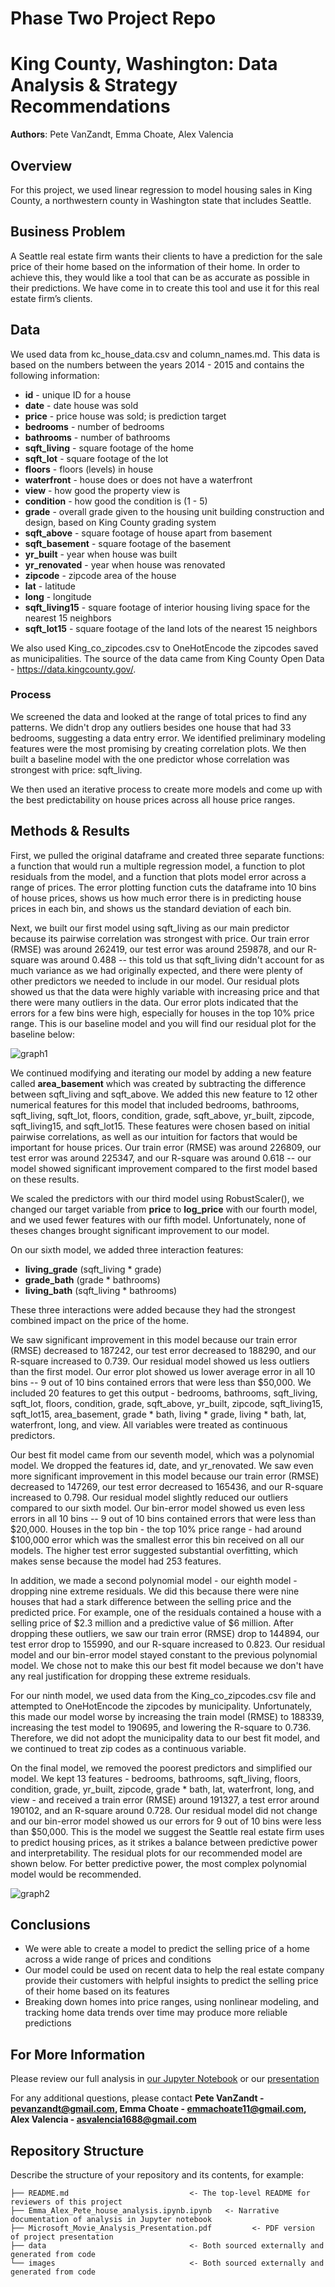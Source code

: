 # Phase Two Project Repo

# King County, Washington: Data Analysis & Strategy Recommendations

**Authors**: Pete VanZandt, Emma Choate, Alex Valencia

## Overview

For this project, we used linear regression to model housing sales in King County, a northwestern county in Washington state that includes Seattle.

## Business Problem

A Seattle real estate firm wants their clients to have a prediction for the sale price of their home based on the information of their home. In order to achieve this, they would like a tool that can be as accurate as possible in their predictions. We have come in to create this tool and use it for this real estate firm’s clients.

## Data

We used data from kc_house_data.csv and column_names.md. This data is based on the numbers between the years 2014 - 2015 and contains the following information:

* **id** - unique ID for a house
* **date** - date house was sold
* **price** -  price house was sold; is prediction target
* **bedrooms** -  number of bedrooms
* **bathrooms** -  number of bathrooms
* **sqft_living** -  square footage of the home
* **sqft_lot** -  square footage of the lot
* **floors** -  floors (levels) in house
* **waterfront** - house does or does not have a waterfront
* **view** - how good the property view is
* **condition** - how good the condition is (1 - 5)
* **grade** - overall grade given to the housing unit building construction and design, based on King County grading system
* **sqft_above** - square footage of house apart from basement
* **sqft_basement** - square footage of the basement
* **yr_built** - year when house was built
* **yr_renovated** - year when house was renovated
* **zipcode** - zipcode area of the house
* **lat** - latitude
* **long** - longitude
* **sqft_living15** - square footage of interior housing living space for the nearest 15 neighbors
* **sqft_lot15** - square footage of the land lots of the nearest 15 neighbors

We also used King_co_zipcodes.csv to OneHotEncode the zipcodes saved as municipalities. The source of the data came from King County Open Data - https://data.kingcounty.gov/.

### Process
We screened the data and looked at the range of total prices to find any patterns. We didn't drop any outliers besides one house that had 33 bedrooms, suggesting a data entry error. We identified preliminary modeling features were the most promising by creating correlation plots. We then built a baseline model with the one predictor whose correlation was strongest with price: sqft_living.

We then used an iterative process to create more models and come up with the best predictability on house prices across all house price ranges.

## Methods & Results

First, we pulled the original dataframe and created three separate functions: a function that would run a multiple regression model, a function to plot residuals from the model, and a function that plots model error across a range of prices. The error plotting function cuts the dataframe into 10 bins of house prices, shows us how much error there is in predicting house prices in each bin, and shows us the standard deviation of each bin.

Next, we built our first model using sqft_living as our main predictor because its pairwise correlation was strongest with price. Our train error (RMSE) was around 262419, our test error was around 259878, and our R-square was around 0.488 -- this told us that sqft_living didn't account for as much variance as we had originally expected, and there were plenty of other predictors we needed to include in our model. Our residual plots showed us that the data were highly variable with increasing price and that there were many outliers in the data. Our error plots indicated that the errors for a few bins were high, especially for houses in the top 10% price range. This is our baseline model and you will find our residual plot for the baseline below:

![graph1](./images/simple_model.PNG)

We continued modifying and iterating our model by adding a new feature called **area_basement** which was created by subtracting the difference between sqft_living and sqft_above. We added this new feature to 12 other numerical features for this model that included bedrooms, bathrooms, sqft_living, sqft_lot, floors, condition, grade, sqft_above, yr_built, zipcode, sqft_living15, and sqft_lot15. These features were chosen based on initial pairwise correlations, as well as our intuition for factors that would be important for house prices. Our train error (RMSE) was around 226809, our test error was around 225347, and our R-square was around 0.618 -- our model showed significant improvement compared to the first model based on these results.

We scaled the predictors with our third model using RobustScaler(), we changed our target variable from **price** to **log_price** with our fourth model, and we used fewer features with our fifth model. Unfortunately, none of theses changes brought significant improvement to our model. 

On our sixth model, we added three interaction features:
 - **living_grade** (sqft_living * grade)
 - **grade_bath** (grade * bathrooms)
 - **living_bath** (sqft_living * bathrooms)

These three interactions were added because they had the strongest combined impact on the price of the home.

We saw significant improvement in this model because our train error (RMSE) decreased to 187242, our test error decreased to 188290, and our R-square increased to 0.739. Our residual model showed us less outliers than the first model. Our error plot showed us lower average error in all 10 bins -- 9 out of 10 bins contained errors that were less than $50,000. We included 20 features to get this output - bedrooms, bathrooms, sqft_living, sqft_lot, floors,
condition, grade, sqft_above, yr_built, zipcode, sqft_living15, sqft_lot15, area_basement, grade * bath, living * grade, living * bath, lat, waterfront, long, and view. All variables were treated as continuous predictors.

Our best fit model came from our seventh model, which was a polynomial model. We dropped the features id, date, and yr_renovated. We saw even more significant improvement in this model because our train error (RMSE) decreased to 147269, our test error decreased to 165436, and our R-square increased to 0.798. Our residual model slightly reduced our outliers compared to our sixth model. Our bin-error model showed us even less errors in all 10 bins -- 9 out of 10 bins contained errors that were less than $20,000. Houses in the top bin  - the top 10% price range - had around $100,000 error which was the smallest error this bin received on all our models. The higher test error suggested substantial overfitting, which makes sense because the model had 253 features.

In addition, we made a second polynomial model - our eighth model - dropping nine extreme residuals. We did this because there were nine houses that had a stark difference between the selling price and the predicted price. For example, one of the residuals contained a house with a selling price of $2.3 million and a predictive value of $6 million. After dropping these outliers, we saw our train error (RMSE) drop to 144894, our test error drop to 155990, and our R-square increased to 0.823. Our residual model and our bin-error model stayed constant to the previous polynomial model. We chose not to make this our best fit model because we don't have any real justification for dropping these extreme residuals.

For our ninth model, we used data from the King_co_zipcodes.csv file and attempted to OneHotEncode the zipcodes by municipality. Unfortunately, this made our model worse by increasing the train model (RMSE) to 188339, increasing the test model to 190695, and lowering the R-square to 0.736. Therefore, we did not adopt the municipality data to our best fit model, and we continued to treat zip codes as a continuous variable.

On the final model, we removed the poorest predictors and simplified our model. We kept 13 features - bedrooms, bathrooms, sqft_living, floors, condition, grade, yr_built, zipcode, grade * bath, lat, waterfront, long, and view - and received a train error (RMSE) around 191327, a test error around 190102, and an R-square around 0.728. Our residual model did not change and our bin-error model showed us our errors for 9 out of 10 bins were less than $50,000. This is the model we suggest the Seattle real estate firm uses to predict housing prices, as it strikes a balance between predictive power and interpretability. The residual plots for our recommended model are shown below. For better predictive power, the most complex polynomial model would be recommended. 

![graph2](./images/suggested_model.PNG)

## Conclusions

- We were able to create a model to predict the selling price of a home across a wide range of prices and conditions
- Our model could be used on recent data to help the real estate company provide their customers with helpful insights to predict the selling price of their home based on its features
- Breaking down homes into price ranges, using nonlinear modeling, and tracking home data trends over time may produce more reliable predictions

## For More Information

Please review our full analysis in [our Jupyter Notebook](./notebooks/exploratory/pete/Emma_Alex_Pete_house_analysis.ipynb) or our [presentation](./Microsoft_Movie_Analysis_Presentation.pdf)

For any additional questions, please contact **Pete VanZandt - pevanzandt@gmail.com, Emma Choate - emmachoate11@gmail.com, Alex Valencia - asvalencia1688@gmail.com**

## Repository Structure

Describe the structure of your repository and its contents, for example:

```
├── README.md                           <- The top-level README for reviewers of this project
├── Emma_Alex_Pete_house_analysis.ipynb.ipynb   <- Narrative documentation of analysis in Jupyter notebook
├── Microsoft_Movie_Analysis_Presentation.pdf         <- PDF version of project presentation
├── data                                <- Both sourced externally and generated from code
└── images                              <- Both sourced externally and generated from code

